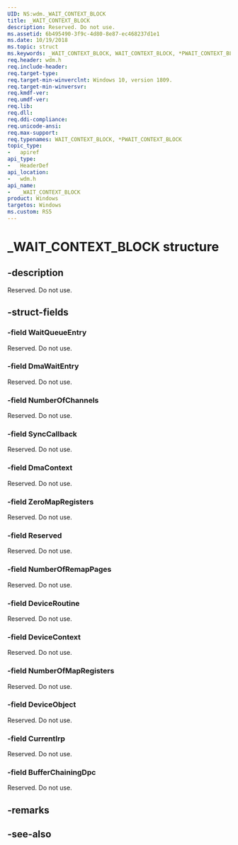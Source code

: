 ```yaml
---
UID: NS:wdm._WAIT_CONTEXT_BLOCK
title: _WAIT_CONTEXT_BLOCK
description: Reserved. Do not use.
ms.assetid: 6b495490-3f9c-4d80-8e87-ec468237d1e1
ms.date: 10/19/2018
ms.topic: struct
ms.keywords: _WAIT_CONTEXT_BLOCK, WAIT_CONTEXT_BLOCK, *PWAIT_CONTEXT_BLOCK, 
req.header: wdm.h
req.include-header:
req.target-type:
req.target-min-winverclnt: Windows 10, version 1809.
req.target-min-winversvr:
req.kmdf-ver:
req.umdf-ver:
req.lib:
req.dll:
req.ddi-compliance:
req.unicode-ansi:
req.max-support:
req.typenames: WAIT_CONTEXT_BLOCK, *PWAIT_CONTEXT_BLOCK
topic_type: 
-	apiref
api_type: 
-	HeaderDef
api_location: 
-	wdm.h
api_name: 
-	_WAIT_CONTEXT_BLOCK
product: Windows
targetos: Windows
ms.custom: RS5
---
```


# _WAIT_CONTEXT_BLOCK structure

## -description
Reserved. Do not use.

## -struct-fields

### -field WaitQueueEntry
Reserved. Do not use.
 
### -field DmaWaitEntry
Reserved. Do not use.

### -field NumberOfChannels
Reserved. Do not use.

### -field SyncCallback
Reserved. Do not use.
 
### -field DmaContext
Reserved. Do not use.
 
### -field ZeroMapRegisters
Reserved. Do not use.
 
### -field Reserved
Reserved. Do not use.
 
### -field NumberOfRemapPages
Reserved. Do not use.
 
### -field DeviceRoutine
Reserved. Do not use.
 
### -field DeviceContext
Reserved. Do not use.
 
### -field NumberOfMapRegisters
Reserved. Do not use.

### -field DeviceObject
Reserved. Do not use.
 
### -field CurrentIrp
Reserved. Do not use.

 
### -field BufferChainingDpc
Reserved. Do not use. 

## -remarks

## -see-also
